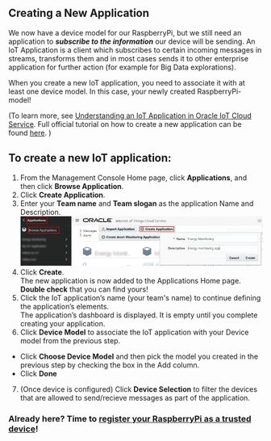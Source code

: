 ## Creating a New Application ##

We now have a device model for our RaspberryPi, but we still need an application to **_subscribe to the information_** our device will be sending. 
An IoT Application is a client which subscribes to certain incoming messages in streams, transforms them and in most cases sends it to other enterprise application for further action (for example for Big Data explorations).

When you create a new IoT application, you need to associate it with at least one device model. In this case, your newly created RaspberryPi-model!

(To learn more, see [Understanding an IoT Application in Oracle IoT Cloud Service](https://docs.oracle.com/en/cloud/paas/iot-cloud/iotgs/understanding-iot-application-oracle-iot-cloud-service.html "Understanding an IoT Application in Oracle IoT Cloud Service").
Full official tutorial on how to create a new application can be found [here](https://docs.oracle.com/en/cloud/paas/iot-cloud/iotgs/creating-new-application.html "Creating a New Application"). )

## To create a new IoT application:

1. From the Management Console Home page, click **Applications**, and then click **Browse Application**.
2. Click **Create Application**.
3. Enter your **Team name** and **Team slogan** as the application Name and Description.   
![New Application](images/application-create-new1.jpg)
4. Click **Create**.  
   The new application is now added to the Applications Home page. **Double check** that you can find yours!
5. Click the IoT application’s name (your team's name) to continue defining the application’s elements.  
   The application’s dashboard is displayed. It is empty until you complete creating your application.
6. Click **Device Model** to associate the IoT application with your Device model from the previous step.  
  * Click **Choose Device Model** and then pick the model you created in the previous step by checking the box in the Add column.  
  * Click **Done**
7. (Once device is configured) Click **Device Selection** to filter the devices that are allowed to send/recieve messages as part of the application.


### Already here? Time to [register your RaspberryPi as a trusted device](register.md)! ###
